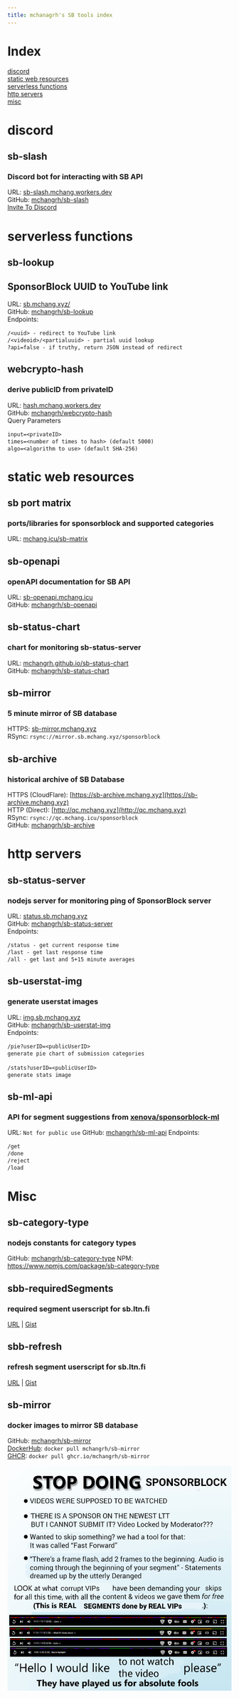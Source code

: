 ```yaml
---
title: mchanagrh's SB tools index
---
```


# Index
[discord](#discord)  
[static web resources](#static-web-resources)  
[serverless functions](#serverless-functions)  
[http servers](#http-servers)  
[misc](#misc)

# discord
## sb-slash
### Discord bot for interacting with SB API

URL: [sb-slash.mchang.workers.dev](https://sb-slash.mchang.workers.dev)  
GitHub: [mchangrh/sb-slash](https://github.com/mchangrh/sb-slash)  
[Invite To Discord](https://sb.mchang.xyz/invite)

# serverless functions
## sb-lookup
## SponsorBlock UUID to YouTube link
URL: [sb.mchang.xyz/](https://sb.mchang.xyz)  
GitHub: [mchangrh/sb-lookup](https://github.com/mchangrh/sb-lookup)  
Endpoints:
```
/<uuid> - redirect to YouTube link
/<videoid>/<partialuuid> - partial uuid lookup
?api=false - if truthy, return JSON instead of redirect 
```

## webcrypto-hash
### derive publicID from privateID
URL: [hash.mchang.workers.dev](https://hash.mchang.workers.dev)  
GitHub: [mchangrh/webcrypto-hash](https://github.com/mchangrh/webcrypto-hash)  
Query Parameters
```
input=<privateID>
times=<number of times to hash> (default 5000)
algo=<algorithm to use> (default SHA-256)
```

# static web resources

## sb port matrix
### ports/libraries for sponsorblock and supported categories
URL: [mchang.icu/sb-matrix](https://mchang.icu/sb-matrix)

## sb-openapi
### openAPI documentation for SB API
URL: [sb-openapi.mchang.icu](https://sb-openapi.mchang.icu)  
GitHub: [mchangrh/sb-openapi](https://github.com/mchangrh/sb-openapi)  

## sb-status-chart
### chart for monitoring sb-status-server
URL: [mchangrh.github.io/sb-status-chart](https://mchangrh.github.io/sb-status-chart)   
GitHub: [mchangrh/sb-status-chart](https://github.com/mchangrh/sb-status-chart)  

## sb-mirror
### 5 minute mirror of SB database
HTTPS: [sb-mirror.mchang.xyz](https://sb-mirror.mchang.xyz)  
RSync: `rsync://mirror.sb.mchang.xyz/sponsorblock`

## sb-archive
### historical archive of SB Database
HTTPS (CloudFlare): [https://sb-archive.mchang.xyz](https://sb-archive.mchang.xyz)  
HTTP (Direct): [http://qc.mchang.xyz](http://qc.mchang.xyz)  
RSync: `rsync://qc.mchang.icu/sponsorblock`  
GitHub: [mchangrh/sb-archive](https://github.com/mchangrh/sb-archive)

# http servers

## sb-status-server
### nodejs server for monitoring ping of SponsorBlock server
URL: [status.sb.mchang.xyz](https://sb-status.mchang.xyz)  
GitHub: [mchangrh/sb-status-server](https://github.com/mchangrh/sb-status-server)  
Endpoints:
```
/status - get current response time
/last - get last response time
/all - get last and 5+15 minute averages
```

## sb-userstat-img
### generate userstat images
URL: [img.sb.mchang.xyz](https://img.sb.mchang.xyz)  
GitHub: [mchangrh/sb-userstat-img](https://github.com/mchangrh/sb-userstat-img)  
Endpoints: 
```
/pie?userID=<publicUserID>
generate pie chart of submission categories

/stats?userID=<publicUserID>
generate stats image
```

## sb-ml-api
### API for segment suggestions from [xenova/sponsorblock-ml](https://github.com/xenova/sponsorblock-ml)
URL: `Not for public use`
GitHub: [mchangrh/sb-ml-api](https://github.com/mchangrh/sb-ml-api)
Endpoints:
```
/get
/done
/reject
/load
```

# Misc

## sb-category-type
### nodejs constants for category types
GitHub: [mchangrh/sb-category-type](https://github.com/mchangrh/sb-category-type)
NPM: https://www.npmjs.com/package/sb-category-type

## sbb-requiredSegments
### required segment userscript for sb.ltn.fi
[URL](https://gist.github.com/mchangrh/603db65fd7dfc177a0eb21cef4ca8270/raw/sbltnfi-requiredSegments.user.js) | 
[Gist](https://gist.github.com/mchangrh/603db65fd7dfc177a0eb21cef4ca8270)  

## sbb-refresh
### refresh segment userscript for sb.ltn.fi
[URL](https://gist.github.com/mchangrh/c693f8e1de2b6a5067ae9d5e994f6758/raw/sbltnfi-refresh.user.js) |
[Gist](https://gist.github.com/mchangrh/c693f8e1de2b6a5067ae9d5e994f6758)

## sb-mirror
### docker images to mirror SB database
GitHub: [mchangrh/sb-mirror](https://github.com/mchangrh/sb-mirror)  
[DockerHub](https://hub.docker.com/r/mchangrh/sb-mirror):
`docker pull mchangrh/sb-mirror`  
[GHCR](https://github.com/mchangrh/sb-mirror/pkgs/container/sb-mirror):
`docker pull ghcr.io/mchangrh/sb-mirror`


![SponsorBlock](./sponsorblock.png)